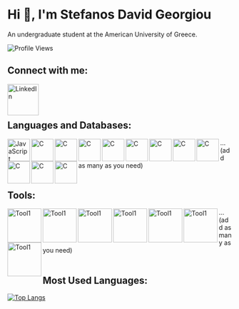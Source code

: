 # Hi 👋, I'm Stefanos David Georgiou

An undergraduate student at the American University of Greece.

![Profile Views](https://komarev.com/ghpvc/?username=Ogstef&color=blue)


## Connect with me:
[<img align="left" alt="LinkedIn" width="70px" src="https://cdn-icons-png.flaticon.com/512/174/174857.png" />][linkedin]

<br />

[linkedin]: https://www.linkedin.com/in/stefanos-georgiou13/

<br />
<br />


## Languages and Databases:
<img align="left" alt="JavaScript" width="50px" src="https://cdn.icon-icons.com/icons2/2415/PNG/512/java_original_wordmark_logo_icon_146459.png" />
<img align="left" alt="C" width="50px" src="https://cdn3.iconfinder.com/data/icons/logos-and-brands-adobe/512/267_Python-512.png" />
<img align="left" alt="C" width="50px" src="https://cdn-icons-png.flaticon.com/512/732/732212.png" />
<img align="left" alt="C" width="50px" src="https://cdn4.iconfinder.com/data/icons/social-media-logos-6/512/121-css3-512.png" />
<img align="left" alt="C" width="50px" src="https://iconape.com/wp-content/png_logo_vector/c.png" />
<img align="left" alt="C" width="50px" src="https://static.vecteezy.com/system/resources/previews/027/127/463/non_2x/javascript-logo-javascript-icon-transparent-free-png.png" />
<img align="left" alt="C" width="50px" src="https://cdn.icon-icons.com/icons2/2415/PNG/512/c_original_logo_icon_146611.png" />
<img align="left" alt="C" width="50px" src="https://cdn-icons-png.flaticon.com/512/6132/6132222.png" />
<img align="left" alt="C" width="50px" src="https://cdn.iconscout.com/icon/free/png-256/free-react-1-282599.png?f=webp" />
<img align="left" alt="C" width="50px" src="https://cdn-icons-png.flaticon.com/512/4248/4248443.png" />
<img align="left" alt="C" width="50px" src="https://upload.wikimedia.org/wikipedia/commons/thumb/2/29/Postgresql_elephant.svg/1200px-Postgresql_elephant.svg.png" />
<img align="left" alt="C" width="50px" src="https://static-00.iconduck.com/assets.00/kotlin-icon-512x512-0o0lfw0b.png" />

... (add as many as you need)
<br />
<br />

## Tools:
<img align="left" alt="Tool1" width="76px" src="https://static-00.iconduck.com/assets.00/postman-icon-497x512-beb7sy75.png" />
<img align="left" alt="Tool1" width="76px" src="https://git-scm.com/images/logos/downloads/Git-Icon-1788C.png" />
<img align="left" alt="Tool1" width="76px" src="https://cdn.worldvectorlogo.com/logos/visual-studio-code-1.svg" />
<img align="left" alt="Tool1" width="76px" src="https://static-00.iconduck.com/assets.00/docker-icon-512x438-ga1hb37h.png" />
<img align="left" alt="Tool1" width="76px" src="https://upload.wikimedia.org/wikipedia/commons/thumb/e/ef/Stack_Overflow_icon.svg/1200px-Stack_Overflow_icon.svg.png" />
<img align="left" alt="Tool1" width="76px" src="https://github.com/twbs.png" />
<img align="left" alt="Tool1" width="76px" src="https://p1.hiclipart.com/preview/234/727/652/convy-notepad-icon-png-icon.jpg" />



... (add as many as you need)
<br />
<br />

## Most Used Languages:
[![Top Langs](https://github-readme-stats.vercel.app/api/top-langs/?username=Ogstef&layout=compact)](https://github.com/Ogstef)
